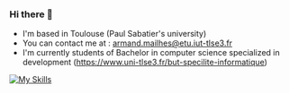 ### Hi there 👋
* I'm based in Toulouse (Paul Sabatier's university)
* You can contact me at : [armand.mailhes@etu.iut-tlse3.fr](mailto:armand.mailhes@gmail.com)
* I'm currently students of Bachelor in computer science specialized in development
(https://www.uni-tlse3.fr/but-specilite-informatique)


[![My Skills](https://skillicons.dev/icons?i=java,html,css,php,js,py,c,eclipse,visualstudio,github,gitlab,discord,docker,ps,blender)](https://skillicons.dev)



